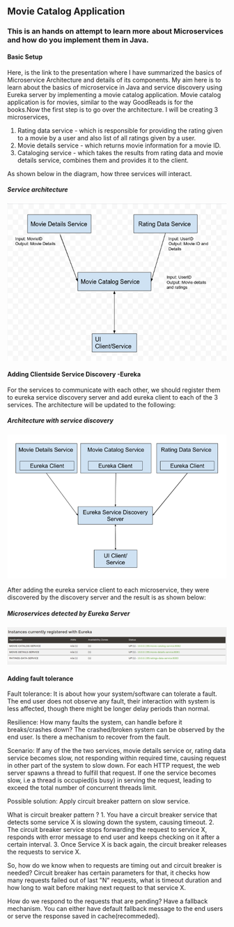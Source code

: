 ## Movie Catalog Application
### This is an hands on attempt to learn more about Microservices and how do you implement them in Java. 

#### Basic Setup
Here, is the link to the presentation where I have summarized the basics of Microservice Architecture and details of its components. My aim here is to learn about the basics of microservice in Java and service discovery using Eureka server by implementing a movie catalog application. Movie catalog application is for movies, similar to the way GoodReads is for the books.Now the first step is to go over the architecture. I will be creating 3 microservices,    
1. Rating data service - which is responsible for providing the rating given to a movie by a user and also list of all ratings given by a user.    
2. Movie details service - which returns movie information for a movie ID.    
3. Cataloging service - which takes the results from rating data and movie details service, combines them and provides it to the client.

As shown below in the diagram, how three services will interact. 

##### Service architecture

![](https://github.com/ManishaRana1195/Microservices_Movie_Catalog_Application/blob/master/documents/basic_architecture.png)


#### Adding Clientside Service Discovery -Eureka

For the services to communicate with each other, we should register them to eureka service discovery server and add eureka client to each of the 3 services. The architecture will be updated to the following:

##### Architecture with service discovery

![](https://github.com/ManishaRana1195/Microservices_Movie_Catalog_Application/blob/master/documents/architecture%20with%20eureka.png)       

After adding the eureka service client to each microservice, they were discovered by the discovery server and the result is as shown below:

##### Microservices detected by Eureka Server

![](https://github.com/ManishaRana1195/Microservices_Movie_Catalog_Application/blob/master/documents/service_discovery_result.png)

#### Adding fault tolerance
Fault tolerance: It is about how your system/software can tolerate a fault. The end user does not observe any fault, their interaction with system is less affected, though there might be longer delay periods than normal. 

Resilience: How many faults the system, can handle before it breaks/crashes down? The crashed/broken system can be observed by the end user. Is there a mechanism to recover from the fault. 

Scenario: If any of the the two services, movie details service or, rating data service becomes slow, not responding within required time, causing request in other part of the system to slow down. For each HTTP request, the web server spawns a thread to fulfill that request. If one the service becomes slow, i.e a thread is occupied(is busy) in serving the request, leading to exceed the total number of concurrent threads limit. 

Possible solution: Apply circuit breaker pattern on slow service.

What is circuit breaker pattern ?
 	1. You have a circuit breaker service that detects some service X is slowing down the system, causing timeout.
 	2. The circuit breaker service stops forwarding the request to service X, responds with error message to end user and keeps checking on it after a certain interval.
 	3. Once Service X is back again, the circuit  breaker releases the requests to service X.

So, how do we know when to requests are timing out and circuit breaker is needed?
Circuit breaker has certain parameters for that, it checks how many requests failed out of last "N" requests, what is timeout duration and how long to wait before making next request to that service X. 

How do we respond to the requests that are pending?
Have a fallback mechanism. You can either have default fallback message to the end users or serve the response saved in cache(recommeded).
​	














 
